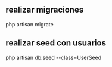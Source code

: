 ## realizar migraciones 

php artisan migrate

## realizar seed con usuarios 

php artisan db:seed --class=UserSeed
